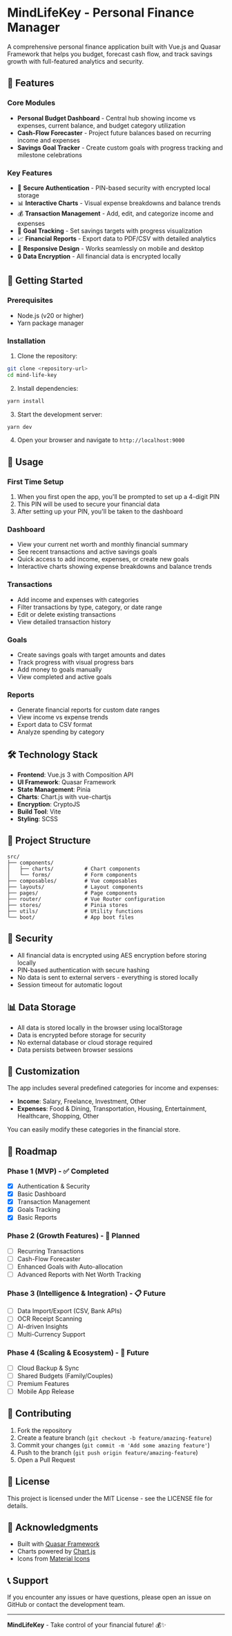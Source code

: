 # MindLifeKey - Personal Finance Manager

A comprehensive personal finance application built with Vue.js and Quasar Framework that helps you budget, forecast cash flow, and track savings growth with full-featured analytics and security.

## 🌟 Features

### Core Modules

- **Personal Budget Dashboard** - Central hub showing income vs expenses, current balance, and budget category utilization
- **Cash-Flow Forecaster** - Project future balances based on recurring income and expenses
- **Savings Goal Tracker** - Create custom goals with progress tracking and milestone celebrations

### Key Features

- 🔐 **Secure Authentication** - PIN-based security with encrypted local storage
- 📊 **Interactive Charts** - Visual expense breakdowns and balance trends
- 💰 **Transaction Management** - Add, edit, and categorize income and expenses
- 🎯 **Goal Tracking** - Set savings targets with progress visualization
- 📈 **Financial Reports** - Export data to PDF/CSV with detailed analytics
- 📱 **Responsive Design** - Works seamlessly on mobile and desktop
- 🔒 **Data Encryption** - All financial data is encrypted locally

## 🚀 Getting Started

### Prerequisites

- Node.js (v20 or higher)
- Yarn package manager

### Installation

1. Clone the repository:

```bash
git clone <repository-url>
cd mind-life-key
```

2. Install dependencies:

```bash
yarn install
```

3. Start the development server:

```bash
yarn dev
```

4. Open your browser and navigate to `http://localhost:9000`

## 📱 Usage

### First Time Setup

1. When you first open the app, you'll be prompted to set up a 4-digit PIN
2. This PIN will be used to secure your financial data
3. After setting up your PIN, you'll be taken to the dashboard

### Dashboard

- View your current net worth and monthly financial summary
- See recent transactions and active savings goals
- Quick access to add income, expenses, or create new goals
- Interactive charts showing expense breakdowns and balance trends

### Transactions

- Add income and expenses with categories
- Filter transactions by type, category, or date range
- Edit or delete existing transactions
- View detailed transaction history

### Goals

- Create savings goals with target amounts and dates
- Track progress with visual progress bars
- Add money to goals manually
- View completed and active goals

### Reports

- Generate financial reports for custom date ranges
- View income vs expense trends
- Export data to CSV format
- Analyze spending by category

## 🛠️ Technology Stack

- **Frontend**: Vue.js 3 with Composition API
- **UI Framework**: Quasar Framework
- **State Management**: Pinia
- **Charts**: Chart.js with vue-chartjs
- **Encryption**: CryptoJS
- **Build Tool**: Vite
- **Styling**: SCSS

## 📁 Project Structure

```
src/
├── components/
│   ├── charts/          # Chart components
│   └── forms/           # Form components
├── composables/         # Vue composables
├── layouts/             # Layout components
├── pages/               # Page components
├── router/              # Vue Router configuration
├── stores/              # Pinia stores
├── utils/               # Utility functions
└── boot/                # App boot files
```

## 🔐 Security

- All financial data is encrypted using AES encryption before storing locally
- PIN-based authentication with secure hashing
- No data is sent to external servers - everything is stored locally
- Session timeout for automatic logout

## 📊 Data Storage

- All data is stored locally in the browser using localStorage
- Data is encrypted before storage for security
- No external database or cloud storage required
- Data persists between browser sessions

## 🎨 Customization

The app includes several predefined categories for income and expenses:

- **Income**: Salary, Freelance, Investment, Other
- **Expenses**: Food & Dining, Transportation, Housing, Entertainment, Healthcare, Shopping, Other

You can easily modify these categories in the financial store.

## 🚧 Roadmap

### Phase 1 (MVP) - ✅ Completed

- [x] Authentication & Security
- [x] Basic Dashboard
- [x] Transaction Management
- [x] Goals Tracking
- [x] Basic Reports

### Phase 2 (Growth Features) - 🔄 Planned

- [ ] Recurring Transactions
- [ ] Cash-Flow Forecaster
- [ ] Enhanced Goals with Auto-allocation
- [ ] Advanced Reports with Net Worth Tracking

### Phase 3 (Intelligence & Integration) - 📋 Future

- [ ] Data Import/Export (CSV, Bank APIs)
- [ ] OCR Receipt Scanning
- [ ] AI-driven Insights
- [ ] Multi-Currency Support

### Phase 4 (Scaling & Ecosystem) - 🎯 Future

- [ ] Cloud Backup & Sync
- [ ] Shared Budgets (Family/Couples)
- [ ] Premium Features
- [ ] Mobile App Release

## 🤝 Contributing

1. Fork the repository
2. Create a feature branch (`git checkout -b feature/amazing-feature`)
3. Commit your changes (`git commit -m 'Add some amazing feature'`)
4. Push to the branch (`git push origin feature/amazing-feature`)
5. Open a Pull Request

## 📄 License

This project is licensed under the MIT License - see the LICENSE file for details.

## 🙏 Acknowledgments

- Built with [Quasar Framework](https://quasar.dev/)
- Charts powered by [Chart.js](https://www.chartjs.org/)
- Icons from [Material Icons](https://fonts.google.com/icons)

## 📞 Support

If you encounter any issues or have questions, please open an issue on GitHub or contact the development team.

---

**MindLifeKey** - Take control of your financial future! 💰✨
